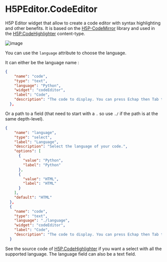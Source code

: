 # H5PEditor.CodeEditor

H5P Editor widget that allow to create a code editor with syntax highlighting and other benefits.
It is based on the [H5P-CodeMirror](https://github.com/DegrangeM/H5P-CodeMirror) library and used in the [H5P.CodeHighlighter](https://github.com/DegrangeM/H5P.CodeHighlighter) content-type.

![image](https://user-images.githubusercontent.com/53106394/114731194-d2ccbc00-9d41-11eb-9889-ad5c989c9ab7.png)

You can use the `language` attribute to choose the language.

It can either be the language name :
```json
{
    "name": "code",
    "type": "text",
    "language": "Python",
    "widget": "codeEditor",
    "label": "Code",
    "description": "The code to display. You can press Echap then Tab to focus the next field."
  },
```

Or a path to a field (that need to start with a `.` so use `./` if the path is at the same depth-level).

```json
{
    "name": "language",
    "type": "select",
    "label": "Language",
    "description": "Select the language of your code.",
    "options": [
      {
        "value": "Python",
        "label": "Python"
      },
      {
        "value": "HTML",
        "label": "HTML"
      }
    ],
    "default": "HTML"
  },
  {
    "name": "code",
    "type": "text",
    "language": "./language",
    "widget": "codeEditor",
    "label": "Code",
    "description": "The code to display. You can press Echap then Tab to focus the next field."
  }
```

See the source code of [H5P.CodeHighlighter](https://github.com/DegrangeM/H5P.CodeHighlighter) if you want a select with all the supported language.
The language field can also be a text field.
